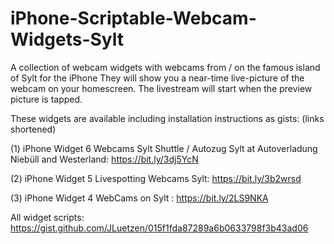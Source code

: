 # iPhone-Scriptable-Webcam-Widgets-Sylt
A collection of webcam widgets with webcams from / on the famous island of Sylt for the iPhone 
They will show you a near-time live-picture of the webcam on your homescreen.
The livestream will start when the preview picture is tapped.

These widgets are available including installation instructions as gists: (links shortened)

(1) iPhone Widget 6 Webcams Sylt Shuttle / Autozug Sylt at Autoverladung Niebüll and Westerland: https://bit.ly/3dj5YcN

(2) iPhone Widget 5 Livespotting Webcams Sylt: https://bit.ly/3b2wrsd 

(3) iPhone Widget 4 WebCams on Sylt : https://bit.ly/2LS9NKA 



All widget scripts:
https://gist.github.com/JLuetzen/015f1fda87289a6b0633798f3b43ad06

